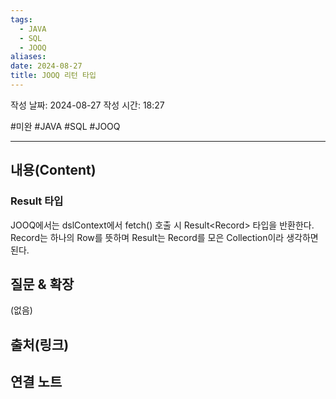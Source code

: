 ```yaml
---
tags:
  - JAVA
  - SQL
  - JOOQ
aliases: 
date: 2024-08-27
title: JOOQ 리턴 타입
---
```

작성 날짜: 2024-08-27
작성 시간: 18:27

#미완 #JAVA #SQL #JOOQ 

----
## 내용(Content)

### Result 타입

JOOQ에서는 dslContext에서 fetch() 호출 시 Result\<Record> 타입을 반환한다. Record는 하나의 Row를 뜻하며 Result는 Record를 모은 Collection이라 생각하면 된다.




## 질문 & 확장

(없음)

## 출처(링크)


## 연결 노트










